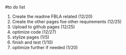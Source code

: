 #to do list

1. Create the readme FBLA related (12/20)
2. Create the other pages foe other requirements (12/25)
3. Upload to github pages (12/25)
4. optimize code (12/27)
5. stylize pages (1/5)
6. finish and test (1/10)
7. optimize further if needed (1/20)
